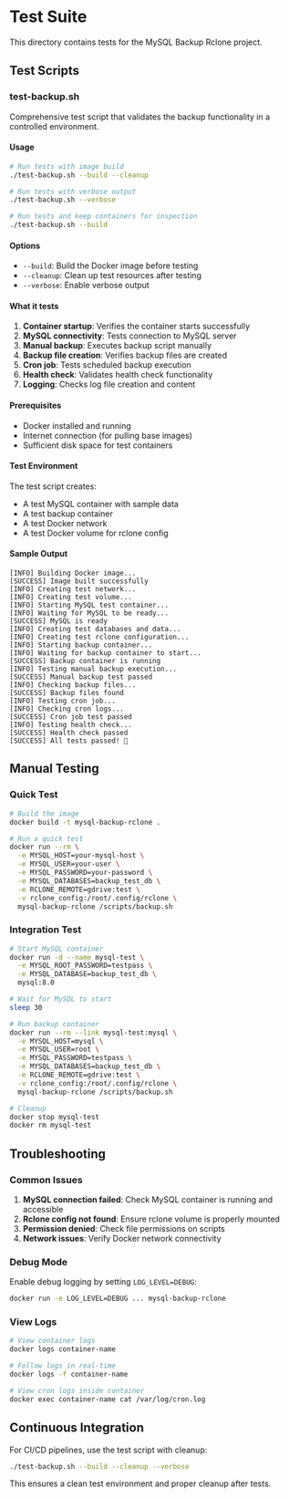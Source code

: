 # Test Suite

This directory contains tests for the MySQL Backup Rclone project.

## Test Scripts

### test-backup.sh

Comprehensive test script that validates the backup functionality in a controlled environment.

#### Usage

```bash
# Run tests with image build
./test-backup.sh --build --cleanup

# Run tests with verbose output
./test-backup.sh --verbose

# Run tests and keep containers for inspection
./test-backup.sh --build
```

#### Options

- `--build`: Build the Docker image before testing
- `--cleanup`: Clean up test resources after testing
- `--verbose`: Enable verbose output

#### What it tests

1. **Container startup**: Verifies the container starts successfully
2. **MySQL connectivity**: Tests connection to MySQL server
3. **Manual backup**: Executes backup script manually
4. **Backup file creation**: Verifies backup files are created
5. **Cron job**: Tests scheduled backup execution
6. **Health check**: Validates health check functionality
7. **Logging**: Checks log file creation and content

#### Prerequisites

- Docker installed and running
- Internet connection (for pulling base images)
- Sufficient disk space for test containers

#### Test Environment

The test script creates:
- A test MySQL container with sample data
- A test backup container
- A test Docker network
- A test Docker volume for rclone config

#### Sample Output

```
[INFO] Building Docker image...
[SUCCESS] Image built successfully
[INFO] Creating test network...
[INFO] Creating test volume...
[INFO] Starting MySQL test container...
[INFO] Waiting for MySQL to be ready...
[SUCCESS] MySQL is ready
[INFO] Creating test databases and data...
[INFO] Creating test rclone configuration...
[INFO] Starting backup container...
[INFO] Waiting for backup container to start...
[SUCCESS] Backup container is running
[INFO] Testing manual backup execution...
[SUCCESS] Manual backup test passed
[INFO] Checking backup files...
[SUCCESS] Backup files found
[INFO] Testing cron job...
[INFO] Checking cron logs...
[SUCCESS] Cron job test passed
[INFO] Testing health check...
[SUCCESS] Health check passed
[SUCCESS] All tests passed! 🎉
```

## Manual Testing

### Quick Test

```bash
# Build the image
docker build -t mysql-backup-rclone .

# Run a quick test
docker run --rm \
  -e MYSQL_HOST=your-mysql-host \
  -e MYSQL_USER=your-user \
  -e MYSQL_PASSWORD=your-password \
  -e MYSQL_DATABASES=backup_test_db \
  -e RCLONE_REMOTE=gdrive:test \
  -v rclone_config:/root/.config/rclone \
  mysql-backup-rclone /scripts/backup.sh
```

### Integration Test

```bash
# Start MySQL container
docker run -d --name mysql-test \
  -e MYSQL_ROOT_PASSWORD=testpass \
  -e MYSQL_DATABASE=backup_test_db \
  mysql:8.0

# Wait for MySQL to start
sleep 30

# Run backup container
docker run --rm --link mysql-test:mysql \
  -e MYSQL_HOST=mysql \
  -e MYSQL_USER=root \
  -e MYSQL_PASSWORD=testpass \
  -e MYSQL_DATABASES=backup_test_db \
  -e RCLONE_REMOTE=gdrive:test \
  -v rclone_config:/root/.config/rclone \
  mysql-backup-rclone /scripts/backup.sh

# Cleanup
docker stop mysql-test
docker rm mysql-test
```

## Troubleshooting

### Common Issues

1. **MySQL connection failed**: Check MySQL container is running and accessible
2. **Rclone config not found**: Ensure rclone volume is properly mounted
3. **Permission denied**: Check file permissions on scripts
4. **Network issues**: Verify Docker network connectivity

### Debug Mode

Enable debug logging by setting `LOG_LEVEL=DEBUG`:

```bash
docker run -e LOG_LEVEL=DEBUG ... mysql-backup-rclone
```

### View Logs

```bash
# View container logs
docker logs container-name

# Follow logs in real-time
docker logs -f container-name

# View cron logs inside container
docker exec container-name cat /var/log/cron.log
```

## Continuous Integration

For CI/CD pipelines, use the test script with cleanup:

```bash
./test-backup.sh --build --cleanup --verbose
```

This ensures a clean test environment and proper cleanup after tests.
